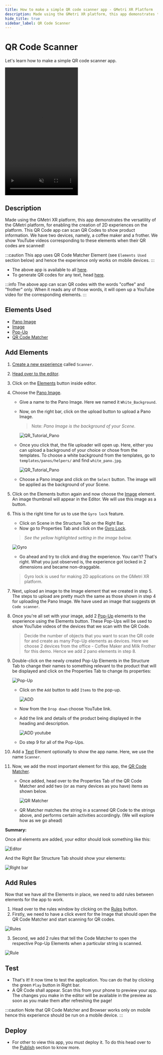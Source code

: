 ```yaml
---
title: How to make a simple QR code scanner app - GMetri XR Platform
description: Made using the GMetri XR platform, this app demonstrates the versatility of the GMetri platform, for enabling the creation of 2D experiences on the platform. 
hide_title: true
sidebar_label: QR Code Scanner
---
```


# QR Code Scanner

Let's learn how to make a simple QR code scanner app.

<div className="mobile">
  <div className="mobile_front_camera"></div>
  <div className="mobile_top_speaker">
  </div>
  <video autoPlay loop muted height="420" width="240" playsInline>
    <source src="https://s.vrgmetri.com/gb-web/portal-docs/assets/videos/coffee_maker.mp4" type="video/mp4"/>
  Your browser does not support the video tag.
  </video>
  <br/>
  <div className="mobile_button">
  </div>
</div>

## Description

Made using the GMetri XR platform, this app demonstrates the versatility of the GMetri platform, for enabling the creation of 2D experiences on the platform.
This QR Code app can scan QR Codes to show product information. We have two devices, namely, a coffee maker and a frother. We show YouTube videos corresponding to these elements when their QR codes are scanned!

:::caution 
This app uses QR Code Matcher Element (see `Elements Used` section below) and hence the experience only works on mobile devices.
:::

- The above app is available to all [here](https://view.gmetri.com/v4/xyecjf/scanner/).
- To generate QR codes for any text, head [here](https://www.the-qrcode-generator.com/).

:::info 
The above app can scan QR codes with the words "coffee" and "frother" only. When it reads any of those words, it will open up a YouTube video for the corresponding elements.
:::


## Elements Used

- [Pano Image](../../../Features/Create/Elements/Pano%20Image/)
- [Image](../../../Features/Create/Elements/Image/)
- [Pop-Up](../../../Features/Create/Elements/Pop-up/)
- [QR Code Matcher](../../../Features/Create/Elements/QR%20Code%20Matcher/)

## Add Elements
1. [Create a new experience](../../../Features/Create/experiences/#create-a-new-experience) called `Scanner`.
2. [Head over to the editor](../../../Features/Create/build/#editor/).
3. Click on the [Elements](../../../Features/Create/build/#elements-button/) button inside editor.
4. Choose the [Pano Image](../../../Features/Create/Elements/Pano%20Image/).
    - Give a name to the Pano Image. Here we named it `White_Background`.
    - Now, on the right bar, click on the upload button to upload a Pano Image. 
    
        >Note: *Pano Image is the background of your Scene.*
    
        ![QR_Tutorial_Pano](https://r.vrgmetri.com/image/q_90/gb-web/portal-docs/assets/img/screenshots/QR_Tutorial_Pano.png.jpg#boxShadow/)
        
    - Once you click that, the file uploader will open up. Here, either you can  upload a background of your choice or chose from the templates. To choose a white background from the templates, go to `templates/panos/helpers/` and find `white_pano.jpg`.
    
        ![QR_Tutorial_Pano](https://r.vrgmetri.com/image/q_90/gb-web/portal-docs/assets/img/screenshots/QR_Tutorial_File_Uploader.png.jpg#boxShadow/)
        
    - Choose a Pano image and click on the `Select` button. The image will be applied as the background of your Scene.

5. Click on the Elements button again and now choose the [Image](../../../Features/Create/Elements/Image/) element. An image thumbnail will appear in the Editor. We will use this image as a button.
6. This is the right time for us to use the `Gyro lock` feature. 
    - Click on Scene in the Structure Tab on the Right Bar. 
    - Now go to Properties Tab and click on the [Gyro Lock](../../../Features/Create/build/#scene/). 
    
    > *See the yellow highlighted setting in the image below.*
     
     ![Gyro](https://r.vrgmetri.com/image/q_90/gb-web/portal-docs/assets/img/screenshots/QR_Tutorial_Gyro.png.jpg#boxShadow/)
    
    - Go ahead and try to click and drag the experience. You can't? That's right. What you just observed is, the experience got locked in 2 dimensions and became non-draggable.
    > Gyro lock is used for making 2D applications on the GMetri XR platform. 

7. Next, upload an image to the Image element that we created in step 5. The steps to upload are pretty much the same as those shown in step 4 for uploading the Pano Image. We have used an image that suggests `QR Code scanner`.
8. Once you're all set with your image, add 2 [Pop-Up](../../../Features/Create/Elements/Pop-up/) elements to the experience using the Elements button. These Pop-Ups will be used to show YouTube videos of the devices that we scan with the QR Code.

    > Decide the number of objects that you want to scan the QR code for and create as many Pop-Up elements as devices. Here we choose 2 devices from the office - Coffee Maker and Milk Frother for this demo. Hence we add 2 pano elements in step 8.

9. Double-click on the newly created Pop-Up Elements in the Structure Tab to change their names to something relevant to the product that will be displayed and click on the Properties Tab to change its properties:
    
    ![Pop-Up](https://r.vrgmetri.com/image/q_90/gb-web/portal-docs/assets/img/screenshots/QR_Tutorial_Pop_Up.png.jpg#boxShadow/)
    
    - Click on the `Add` button to add `Items` to the pop-up.
    
        ![ADD](https://r.vrgmetri.com/image/q_90/gb-web/portal-docs/assets/img/screenshots/QR_Tutorial_Pop_Up_Add.png.jpg#boxShadow/)
        
    - Now from the `Drop down` choose YouTube link.
    - Add the link and details of the product being displayed in the heading and description.
    
        ![ADD youtube](https://r.vrgmetri.com/image/q_90/gb-web/portal-docs/assets/img/screenshots/QR_Tutorial_Pop_Up_YouTube.png.jpg#boxShadow/)
        
    - Do step 9 for all of the Pop-Ups.

10. Add a [Text](../../../Features/Create/Elements/Text/) Element optionally to show the app name. Here, we use the name `Scanner`.
11. Now, we add the most important element for this app, the [QR Code Matcher](../../../../Features/Create/Elements/QR%20Code%20Matcher/).
    - Once added, head over to the Properties Tab of the QR Code Matcher and add two (or as many devices as you have) items as shown below.
        
        ![QR Matcher](https://r.vrgmetri.com/image/q_90/gb-web/portal-docs/assets/img/screenshots/QR_Tutorial_Code_Matcher.png.jpg#boxShadow/)
    
    - QR Matcher matches the string in a scanned QR Code to the strings above, and performs certain activities accordingly. (We will explore how as we go ahead)

**Summary:**

Once all elements are added, your editor should look something like this:

![Editor](https://r.vrgmetri.com/image/q_90/gb-web/portal-docs/assets/img/screenshots/QR_Tutorial.png.jpg#boxShadow/)

And the Right Bar Structure Tab should show your elements:

![Right bar](https://r.vrgmetri.com/image/q_90/gb-web/portal-docs/assets/img/screenshots/QR_Tutorial_Right_bar_summary.png.jpg#boxShadow/)
 
## Add Rules

Now that we have all the Elements in place, we need to add rules between elements for the app to work.

1. Head over to the rules window by clicking on the [Rules](../../../Features/Create/build/#rules) button.
2. Firstly, we need to have a click event for the Image that should open the QR Code Matcher and start scanning for QR codes.

![Rules](https://r.vrgmetri.com/image/q_90/gb-web/portal-docs/assets/img/screenshots/QR_Tutorial_Image_QR_Matcher_Connection.png.jpg#boxShadow#zoom/)

3. Second, we add 2 rules that tell the Code Matcher to open the respective Pop-Up Elements when a particular string is scanned.

![Rule](https://r.vrgmetri.com/image/q_90/gb-web/portal-docs/assets/img/screenshots/QR_Tutorial_Code_Matcher_Pop_Up_Connection.png.jpg#boxShadow#zoom/)

## Test

- That's it! It now time to test the application. You can do that by clicking the green `Play` button in Right bar. 
- A QR Code shall appear. Scan this from your phone to preview your app. The changes you make in the editor will be available in the preview as soon as you make them after refreshing the page!

:::caution 
Note that QR Code Matcher and Browser works only on mobile hence this experience should be run on a mobile device.
:::

## Deploy

- For other to view this app, you must deploy it. To do this head over to the [Publish](../../../Features/Publish/) section to know more.
    